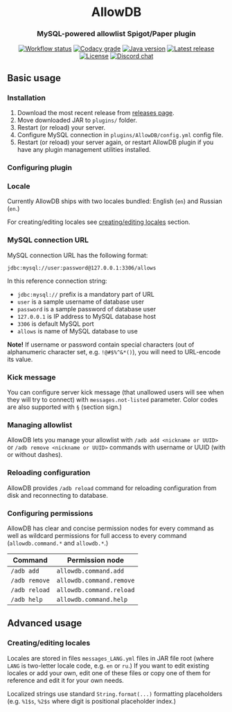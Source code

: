 <h1 align="center">AllowDB</h1>
<h3 align="center">MySQL-powered allowlist Spigot/Paper plugin</h3>
<p align="center">
  <a href="https://github.com/alteamc/allowdb/actions/workflows/test_on_pr.yml"><img alt="Workflow status" src="https://img.shields.io/github/workflow/status/alteamc/minequery/Go/master"></a>
  <a href="https://app.codacy.com/gh/alteamc/allowdb"><img alt="Codacy grade" src="https://img.shields.io/codacy/grade/1e7879f7f9c84e9bbd384d2cf045c2b0"></a>
  <a href="https://github.com/alteamc/allowdb"><img alt="Java version" src="https://img.shields.io/badge/java-17-critical"></a>
  <a href="https://github.com/alteamc/allowdb/releases/latest"><img alt="Latest release" src="https://img.shields.io/github/v/release/alteamc/allowdb"></a>
  <a href="https://github.com/alteamc/allowdb/blob/master/LICENSE"><img alt="License" src="https://img.shields.io/github/license/alteamc/allowdb"></a>
  <a href="https://discord.gg/9ruheUG3Wg"><img alt="Discord chat" src="https://img.shields.io/discord/929337829610369095"></a>
</p>

## Basic usage

### Installation

1. Download the most recent release from [releases page](https://github.com/alteamc/allowdb/releases).
2. Move downloaded JAR to `plugins/` folder.
3. Restart (or reload) your server.
4. Configure MySQL connection in `plugins/AllowDB/config.yml` config file.
5. Restart (or reload) your server again, or restart AllowDB plugin if you have any plugin management utilities
   installed.

### Configuring plugin

### Locale

Currently AllowDB ships with two locales bundled: English (`en`) and Russian (`en`.)

For creating/editing locales see [creating/editing locales](#creatingediting-locales) section.

### MySQL connection URL

MySQL connection URL has the following format:

```
jdbc:mysql://user:password@127.0.0.1:3306/allows
```

In this reference connection string:

* `jdbc:mysql://` prefix is a mandatory part of URL
* `user` is a sample username of database user
* `password` is a sample password of database user
* `127.0.0.1` is IP address to MySQL database host
* `3306` is default MySQL port
* `allows` is name of MySQL database to use

**Note!** If username or password contain special characters (out of alphanumeric character set, e.g. `!@#$%^&*()`), you
will need to URL-encode its value.

### Kick message

You can configure server kick message (that unallowed users will see when they will try to connect) with
`messages.not-listed` parameter. Color codes are also supported with `§` (section sign.)

### Managing allowlist

AllowDB lets you manage your allowlist with `/adb add <nickname or UUID>` or `/adb remove <nickname or UUID>` commands
with username or UUID (with or without dashes).

### Reloading configuration

AllowDB provides `/adb reload` command for reloading configuration from disk and reconnecting to database.

### Configuring permissions

AllowDB has clear and concise permission nodes for every command as well as wildcard permissions for full access to
every command (`allowdb.command.*` and `allowdb.*`.)

| Command       | Permission node          |
|---------------|--------------------------|
| `/adb add`    | `allowdb.command.add`    |
| `/adb remove` | `allowdb.command.remove` |
| `/adb reload` | `allowdb.command.reload` |
| `/adb help`   | `allowdb.command.help`   |

## Advanced usage

### Creating/editing locales

Locales are stored in files `messages_LANG.yml` files in JAR file root (where `LANG` is two-letter locale code,
e.g. `en` or `ru`.) If you want to edit existing locales or add your own, edit one of these files or copy one of them
for reference and edit it for your own needs.

Localized strings use standard `String.format(...)` formatting placeholders (e.g. `%1$s`, `%2$s` where digit is
positional placeholder index.)